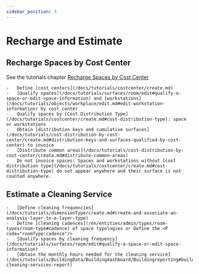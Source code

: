 ```yaml
---
sidebar_position: 3
---
```


# Recharge and Estimate

## Recharge Spaces by Cost Center

See the tutorials chapter [Recharge Spaces by Cost Center](/docs/tutorials/cost-distribution-by-cost-center/create.md)

    -   Define [cost centers](/docs/tutorials/costcenter/create.md)
    -   [Qualify spaces](/docs/tutorials/surfaces/room/edit#qualify-a-space-or-edit-space-information) and [workstations](/docs/tutorials/objects/workplace/edit.md#edit-workstation-information) by cost center
    -   Qualify spaces by [Cost Distribution Type](/docs/tutorials/costcenter/create.md#cost-distribution-type): space or workstations
    -   Obtain [distribution keys and cumulative surfaces](/docs/tutorials/cost-distribution-by-cost-center/create.md#distribution-keys-and-surfaces-qualified-by-cost-center) to invoice
    -   [Distribute common areas](/docs/tutorials/cost-distribution-by-cost-center/create.md#distribute-common-areas)
    -   Do not invoice spaces: Spaces and workstations without [cost distribution type](/docs/tutorials/costcenter/create.md#cost-distribution-type) do not appear anywhere and their surface is not counted anywhere.
      

## Estimate a Cleaning Service

    -   [Define cleaning frequencies](/docs/tutorials/dimensionType/create.md#create-and-associate-an-analysis-layer-to-a-layer-type)
    -   Define [cleaning cadences](/en/entities/admin/types/room-types/room-type#cadence) of space typologies or Define the <P code="roomType:cadence"/>
    -   [Qualify spaces by cleaning frequency](/docs/tutorials/surfaces/room/edit#qualify-a-space-or-edit-space-information)
    -   [Obtain the monthly hours needed for the cleaning service](/docs/tutorials/BuildingData/Buildingdashboard/Buildingreporting#building-cleaning-services-report)
